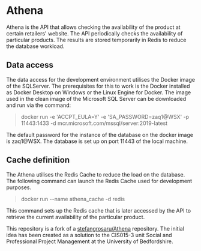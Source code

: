# Athena
Athena is the API that allows checking the availability of the product at certain retailers' website.
The API periodically checks the availability of particular products. 
The results are stored temporarily in Redis to reduce the database workload.
## Data access
The data access for the development environment utilises the Docker image of the SQLServer. 
The prerequisites for this to work is the Docker installed as Docker Desktop on Windows or the Linux Engine for Docker.
The image used in the clean image of the Microsoft SQL Server can be downloaded and run via the command: 
> docker run -e 'ACCPT_EULA=Y' -e 'SA_PASSWORD=zaq1@WSX' -p 11443:1433 -d mcr.microsoft.com/mssql/server:2019-latest

The default password for the instance of the database on the docker image is zaq1@WSX. The database is set up on port 11443 of the local machine.

## Cache definition
The Athena utilises the Redis Cache to reduce the load on the database. The following command can launch the Redis Cache used for development purposes.
> docker run --name athena_cache -d redis

This command sets up the Redis cache that is later accessed by the API to retrieve the current availability of the particular product.

This repository is a fork of a [stefangrosaru/Athena](https://github.com/stefangrosaru/Athena) repository. The initial idea has been created as a solution to the CIS015-3 unit Social and Professional Project Management at the University of Bedfordshire.
